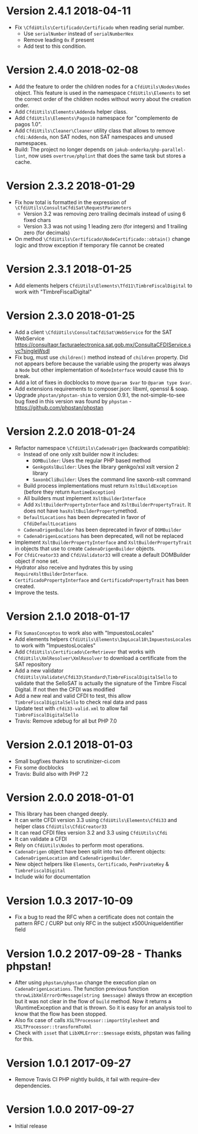 # Version 2.4.1 2018-04-11
- Fix `\CfdiUtils\Certificado\Certificado` when reading serial number.
  - Use `serialNumber` instead of `serialNumberHex`
  - Remove leading `0x` if present
  - Add test to this condition. 

# Version 2.4.0 2018-02-08
- Add the feature to order the children nodes for a `CfdiUtils\Nodes\Nodes` object.
  This feature is used in the namespace `CfdiUtils\Elements` to set the correct order of the
  children nodes without worry about the creation order.
- Add `CfdiUtils\Elements\Addenda` helper class.
- Add `CfdiUtils\Elements\Pagos10` namespace for "complemento de pagos 1.0".
- Add `CfdiUtils\Cleaner\Cleaner` utility class that allows to remove `cfdi:Addenda`,
  non SAT nodes, non SAT namespaces and unused namespaces.
- Build: The project no longer depends on `jakub-onderka/php-parallel-lint`,
  now uses `overtrue/phplint` that does the same task but stores a cache.

# Version 2.3.2 2018-01-29
- Fix how total is formatted in the expression of `\CfdiUtils\ConsultaCfdiSat\RequestParameters`
    - Version 3.2 was removing zero trailing decimals instead of using 6 fixed chars
    - Version 3.3 was not using 1 leading zero (for integers) and 1 trailing zero (for decimals) 
- On method `\CfdiUtils\Certificado\NodeCertificado::obtain()` change logic
  and throw exception if temporary file cannot be created

# Version 2.3.1 2018-01-25
- Add elements helpers `CfdiUtils\Elements\Tfd11\TimbreFiscalDigital` to work with "TimbreFiscalDigital"

# Version 2.3.0 2018-01-25
- Add a client `\CfdiUtils\ConsultaCfdiSat\WebService` for the SAT WebService
  https://consultaqr.facturaelectronica.sat.gob.mx/ConsultaCFDIService.svc?singleWsdl
- Fix bug, must use `children()` method instead of `children` property.
  Did not appears before because the variable using the property was always
  a `Node` but other implementation of `NodeInterface` would cause this to break.
- Add a lot of fixes in docblocks to move `@param $var` to `@param type $var`.
- Add extensions requirements to composer.json: libxml, openssl & soap.
- Upgrade `phpstan/phpstan-shim` to version 0.9.1, the not-simple-to-see bug fixed
  in this version was found by `phpstan` - https://github.com/phpstan/phpstan  


# Version 2.2.0 2018-01-24
- Refactor namespace `\CfdiUtils\CadenaOrigen` (backwards compatible):
    - Instead of one only xslt builder now it includes:
        - `DOMBuilder`: Uses the regular PHP based method
        - `GenkgoXslBuilder`: Uses the library genkgo/xsl xslt version 2 library
        - `SaxonbCliBuilder`: Uses the command line saxonb-xslt command
    - Build process implementations must return `XsltBuildException` (before they return `RuntimeException`)
    - All builders must implement `XsltBuilderInterface`
    - Add `XsltBuilderPropertyInterface` and `XsltBuilderPropertyTrait`.
      It does not have `hasXsltBuilderProperty`method.
    - `DefaultLocations` has been deprecated in favor of `CfdiDefaultLocations`
    - `CadenaOrigenBuilder` has been deprecated in favor of `DOMBuilder`
    - `CadenaOrigenLocations` has been deprecated, will not be replaced
- Implement `XsltBuilderPropertyInterface` and `XsltBuilderPropertyTrait` in objects that use
  to create `CadenaOrigenBuilder` objects.
- For `CfdiCreator33` and `CfdiValidator33` will create a default DOMBuilder object if none set.
- Hydrator also receive and hydrates this by using `RequireXsltBuilderInterface`.
- `CertificadoPropertyInterface` and `CertificadoPropertyTrait` has been created.
- Improve the tests.


# Version 2.1.0 2018-01-17
- Fix `SumasConceptos` to work also with "ImpuestosLocales"
- Add elements helpers `CfdiUtils\Elements\ImpLocal10\ImpuestosLocales` to work with "ImpuestosLocales"
- Add `CfdiUtils\Certificado\CerRetriever` that works with `CfdiUtils\XmlResolver\XmlResolver` to download
  a certificate from the SAT repository
- Add a new validator `CfdiUtils\Validate\Cfdi33\Standard\TimbreFiscalDigitalSello` to validate that the SelloSAT
  is actually the signature of the Timbre Fiscal Digital. If not then the CFDI was modified
- Add a new real and valid CFDI to test, this allow `TimbreFiscalDigitalSello` to check real data and pass
- Update test with `cfdi33-valid.xml` to allow fail `TimbreFiscalDigitalSello`
- Travis: Remove xdebug for all but PHP 7.0

# Version 2.0.1 2018-01-03
- Small bugfixes thanks to scrutinizer-ci.com
- Fix some docblocks
- Travis: Build also with PHP 7.2 

# Version 2.0.0 2018-01-01
- This library has been changed deeply.
- It can write CFDI version 3.3 using `CfdiUtils\Elements\Cfdi33` and helper class `CfdiUtils\CfdiCreator33`
- It can read CFDI files version 3.2 and 3.3 using `CfdiUtils\Cfdi`
- It can validate a CFDI
- Rely on `CfdiUtils\Nodes` to perform most operations.
- `CadenaOrigen` object have been split into two different objects: `CadenaOrigenLocation` and `CadenaOrigenBuilder`.
- New object helpers like `Elements`, `Certificado`, `PemPrivateKey` & `TimbreFiscalDigital`
- Include wiki for documentation


# Version 1.0.3 2017-10-09
- Fix a bug to read the RFC when a certificate does not contain the pattern RFC / CURP but only RFC in the
  subject x500UniqueIdentifier field 


# Version 1.0.2 2017-09-28 - Thanks phpstan!
- After using `phpstan/phpstan` change the execution plan on `CadenaOrigenLocations`.
  The function previous function `throwLibXmlErrorOrMessage(string $message)` always
  throw an exception but it was not clear in the flow of `build` method.
  Now it returns a \RuntimeException and that is thrown. So it is easy for an analysis tool
  to know that the flow has been stopped. 
- Also fix case of calls `XSLTProcessor::importStylesheet` and `XSLTProcessor::transformToXml`
- Check with `isset` that `LibXMLError::$message` exists, phpstan was failing for this.


# Version 1.0.1 2017-09-27
- Remove Travis CI PHP nightly builds, it fail with require-dev dependencies.


# Version 1.0.0 2017-09-27
- Initial release

